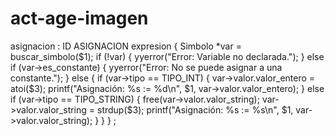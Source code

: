 # act-age-imagen

asignacion
    : ID ASIGNACION expresion {
          Simbolo *var = buscar_simbolo($1);
          if (!var) {
              yyerror("Error: Variable no declarada.");
          } else if (var->es_constante) {
              yyerror("Error: No se puede asignar a una constante.");
          } else {
              if (var->tipo == TIPO_INT) {
                  var->valor.valor_entero = atoi($3);
                  printf("Asignación: %s := %d\\n", $1, var->valor.valor_entero);
              } else if (var->tipo == TIPO_STRING) {
                  free(var->valor.valor_string);
                  var->valor.valor_string = strdup($3);
                  printf("Asignación: %s := %s\\n", $1, var->valor.valor_string);
              }
          }
      }
    ;
